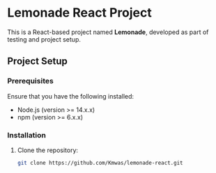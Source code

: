 # Lemonade React Project

This is a React-based project named **Lemonade**, developed as part of testing and project setup.

## Project Setup

### Prerequisites
Ensure that you have the following installed:

- Node.js (version >= 14.x.x)
- npm (version >= 6.x.x)

### Installation

1. Clone the repository:

   ```bash
   git clone https://github.com/Kmwas/lemonade-react.git
